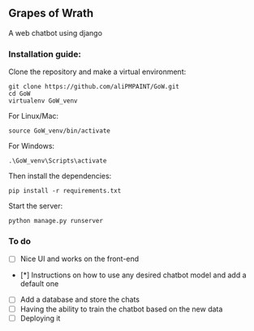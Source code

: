 ## Grapes of Wrath

A web chatbot using django

### Installation guide:

Clone the repository and make a virtual environment:
```
git clone https://github.com/aliPMPAINT/GoW.git
cd GoW
virtualenv GoW_venv
```

For Linux/Mac:
```
source GoW_venv/bin/activate
```

For Windows:
```
.\GoW_venv\Scripts\activate
```

Then install the dependencies:
```
pip install -r requirements.txt
```

Start the server:
```
python manage.py runserver
```

### To do

- [ ] Nice UI and works on the front-end
- [*] Instructions on how to use any desired chatbot model and add a default one
- [ ] Add a database and store the chats
- [ ] Having the ability to train the chatbot based on the new data
- [ ] Deploying it
